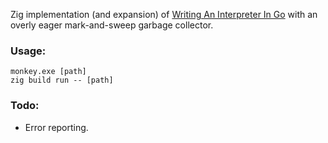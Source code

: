 Zig implementation (and expansion) of [Writing An Interpreter In Go](https://interpreterbook.com/)
with an overly eager mark-and-sweep garbage collector.

### Usage:
```
monkey.exe [path]
zig build run -- [path]
```

### Todo:
- Error reporting.
